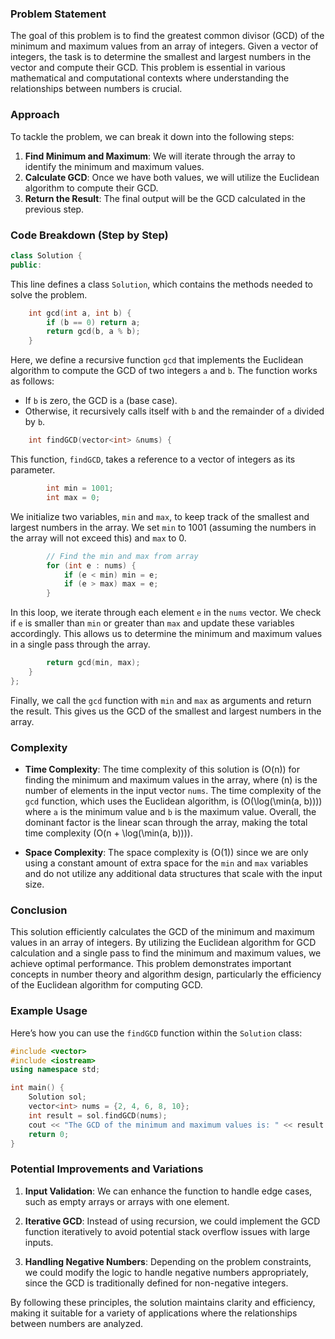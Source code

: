 ### Problem Statement

The goal of this problem is to find the greatest common divisor (GCD) of the minimum and maximum values from an array of integers. Given a vector of integers, the task is to determine the smallest and largest numbers in the vector and compute their GCD. This problem is essential in various mathematical and computational contexts where understanding the relationships between numbers is crucial.

### Approach

To tackle the problem, we can break it down into the following steps:

1. **Find Minimum and Maximum**: We will iterate through the array to identify the minimum and maximum values.
2. **Calculate GCD**: Once we have both values, we will utilize the Euclidean algorithm to compute their GCD.
3. **Return the Result**: The final output will be the GCD calculated in the previous step.

### Code Breakdown (Step by Step)

```cpp
class Solution {
public:
```
This line defines a class `Solution`, which contains the methods needed to solve the problem.

```cpp
    int gcd(int a, int b) {
        if (b == 0) return a;
        return gcd(b, a % b);
    }
```
Here, we define a recursive function `gcd` that implements the Euclidean algorithm to compute the GCD of two integers `a` and `b`. The function works as follows:
- If `b` is zero, the GCD is `a` (base case).
- Otherwise, it recursively calls itself with `b` and the remainder of `a` divided by `b`.

```cpp
    int findGCD(vector<int> &nums) {
```
This function, `findGCD`, takes a reference to a vector of integers as its parameter.

```cpp
        int min = 1001;
        int max = 0;
```
We initialize two variables, `min` and `max`, to keep track of the smallest and largest numbers in the array. We set `min` to 1001 (assuming the numbers in the array will not exceed this) and `max` to 0.

```cpp
        // Find the min and max from array
        for (int e : nums) {
            if (e < min) min = e;
            if (e > max) max = e;
        }
```
In this loop, we iterate through each element `e` in the `nums` vector. We check if `e` is smaller than `min` or greater than `max` and update these variables accordingly. This allows us to determine the minimum and maximum values in a single pass through the array.

```cpp
        return gcd(min, max);
    }
};
```
Finally, we call the `gcd` function with `min` and `max` as arguments and return the result. This gives us the GCD of the smallest and largest numbers in the array.

### Complexity

- **Time Complexity**: The time complexity of this solution is \(O(n)\) for finding the minimum and maximum values in the array, where \(n\) is the number of elements in the input vector `nums`. The time complexity of the `gcd` function, which uses the Euclidean algorithm, is \(O(\log(\min(a, b)))\) where `a` is the minimum value and `b` is the maximum value. Overall, the dominant factor is the linear scan through the array, making the total time complexity \(O(n + \log(\min(a, b)))\).

- **Space Complexity**: The space complexity is \(O(1)\) since we are only using a constant amount of extra space for the `min` and `max` variables and do not utilize any additional data structures that scale with the input size.

### Conclusion

This solution efficiently calculates the GCD of the minimum and maximum values in an array of integers. By utilizing the Euclidean algorithm for GCD calculation and a single pass to find the minimum and maximum values, we achieve optimal performance. This problem demonstrates important concepts in number theory and algorithm design, particularly the efficiency of the Euclidean algorithm for computing GCD.

### Example Usage

Here’s how you can use the `findGCD` function within the `Solution` class:

```cpp
#include <vector>
#include <iostream>
using namespace std;

int main() {
    Solution sol;
    vector<int> nums = {2, 4, 6, 8, 10};
    int result = sol.findGCD(nums);
    cout << "The GCD of the minimum and maximum values is: " << result << endl; // Output: The GCD of the minimum and maximum values is: 2
    return 0;
}
```

### Potential Improvements and Variations

1. **Input Validation**: We can enhance the function to handle edge cases, such as empty arrays or arrays with one element.
   
2. **Iterative GCD**: Instead of using recursion, we could implement the GCD function iteratively to avoid potential stack overflow issues with large inputs.

3. **Handling Negative Numbers**: Depending on the problem constraints, we could modify the logic to handle negative numbers appropriately, since the GCD is traditionally defined for non-negative integers.

By following these principles, the solution maintains clarity and efficiency, making it suitable for a variety of applications where the relationships between numbers are analyzed.